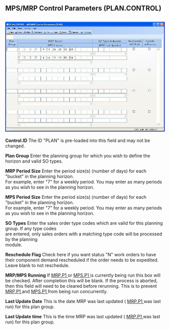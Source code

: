 ##  MPS/MRP Control Parameters (PLAN.CONTROL)

<PageHeader />

##

![](./PLAN-CONTROL-1.jpg)

**Control.ID** The ID "PLAN" is pre-loaded into this field and may not be
changed.  
  
**Plan Group** Enter the planning group for which you wish to define the
horizon and valid SO types.  
  
**MRP Period Size** Enter the period size(s) (number of days) for each
"bucket" in the planning horizon.  
For example, enter "7" for a weekly period. You may enter as many periods as
you wish to see in the planning horizon.  
  
**MPS Period Size** Enter the period size(s) (number of days) for each
"bucket" in the planning horizon.  
For example, enter "7" for a weekly period. You may enter as many periods as
you wish to see in the planning horizon.  
  
**SO Types** Enter the sales order type codes which are valid for this
planning group. If any type codes  
are entered, only sales orders with a matching type code will be processed by
the planning  
module.  
  
**Reschedule Flag** Check here if you want status "N" work orders to have
their component demand rescheduled if the order needs to be expedited. Leave
blank to not reschedule.  
  
**MRP/MPS Running** If [ MRP.P1 ](../../../MFG-PROCESS/MRP-P1/README.md) or [ MPS.P1 ](../../../MFG-PROCESS/MPS-P1/README.md) is currently being run this box will be checked. After completion this will be blank. If the process is aborted, then this field will need to be cleared before rerunning. This is to prevent [ MRP.P1 ](../../../MFG-PROCESS/MRP-P1/README.md) and [ MPS.P1 ](../../../MFG-PROCESS/MPS-P1/README.md) from being run concurrently.   
  
**Last Update Date** This is the date MRP was last updated ( [ MRP.P1 ](../../../MFG-PROCESS/MRP-P1/README.md) was last run) for this plan group.   
  
**Last Update time** This is the time MRP was last updated ( [ MRP.P1 ](../../../MFG-PROCESS/MRP-P1/README.md) was last run) for this plan group.   
  
  
<badge text= "Version 8.10.57" vertical="middle" />

<PageFooter />